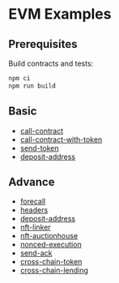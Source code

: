# EVM Examples

## Prerequisites

Build contracts and tests:

```bash
npm ci
npm run build
```

## Basic

-   [call-contract](call-contract)
-   [call-contract-with-token](call-contract-with-token)
-   [send-token](send-token)
-   [deposit-address](deposit-address)

## Advance

-   [forecall](forecall)
-   [headers](headers)
-   [deposit-address](deposit-address)
-   [nft-linker](nft-linker)
-   [nft-auctionhouse](nft-auctionhouse)
-   [nonced-execution](nonced-execution)
-   [send-ack](send-ack)
-   [cross-chain-token](cross-chain-token)
-   [cross-chain-lending](cross-chain-lending)
